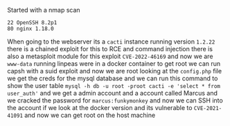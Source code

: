 Started with a nmap scan
```
22 OpenSSH 8.2p1
80 nginx 1.18.0
```
When going to the webserver its a `cacti` instance running version `1.2.22` there is a chained exploit for this to RCE and command injection there is also a metasploit module for this exploit `CVE-2022-46169` and now we are `www-data` running linpeas were in a docker container to get root we can run capsh with a suid exploit and now we are root looking at the `config.php` file we get the creds for the mysql database and we can run this command to show the user table `mysql -h db -u root -proot cacti -e 'select * from user_auth'` and we get a admin account and a account called Marcus and we cracked the password for `marcus:funkymonkey` and now we can SSH into the account if we look at the docker version and its vulnerable to `CVE-2021-41091` and now we can get root on the host machine 